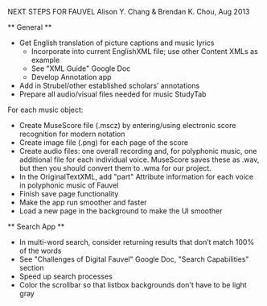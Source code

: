 NEXT STEPS FOR FAUVEL
Alison Y. Chang & Brendan K. Chou, Aug 2013

** General **
- Get English translation of picture captions and music lyrics
    - Incorporate into current EnglishXML file; use other Content XMLs as example
    - See "XML Guide" Google Doc
    - Develop Annotation app 
- Add in Strubel/other established scholars’ annotations
- Prepare all audio/visual files needed for music StudyTab

For each music object:
- Create MuseScore file (.mscz) by entering/using electronic score recognition for modern notation
- Create image file (.png) for each page of the score
- Create audio files: one overall recording and, for polyphonic music, one additional file for each individual voice. MuseScore saves these as .wav, but then you should convert them to .wma for our project.
- In the OriginalTextXML, add "part" Attribute information for each voice in polyphonic music of Fauvel
- Finish save page functionality
- Make the app run smoother and faster
- Load a new page in the background to make the UI smoother

** Search App **
- In multi-word search, consider returning results that don’t match 100% of the words 
- See "Challenges of Digital Fauvel" Google Doc, "Search Capabilities" section
- Speed up search processes
- Color the scrollbar so that listbox backgrounds don't have to be light gray